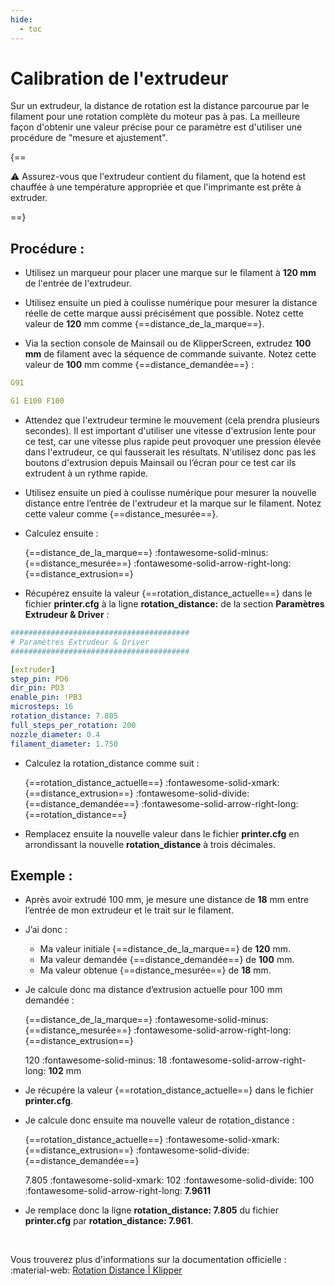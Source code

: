 ```yaml
---
hide:
  - toc
---
```


# Calibration de l'extrudeur

Sur un extrudeur, la distance de rotation est la distance parcourue par le filament pour une rotation complète du moteur pas à pas. La meilleure façon d'obtenir une valeur précise pour ce paramètre est d'utiliser une procédure de "mesure et ajustement".

{==

:warning: Assurez-vous que l'extrudeur contient du filament, que la hotend est chauffée à une température appropriée et que l'imprimante est prête à extruder.

==}

## Procédure :

- Utilisez un marqueur pour placer une marque sur le filament à **120 mm** de l'entrée de l'extrudeur.

- Utilisez ensuite un pied à coulisse numérique pour mesurer la distance réelle de cette marque aussi précisément que possible. Notez cette valeur de **120** mm comme {==distance_de_la_marque==}.

- Via la section console de Mainsail ou de KlipperScreen, extrudez **100 mm** de filament avec la séquence de commande suivante. Notez cette valeur de **100** mm comme {==distance_demandée==} :

``` yaml
G91
```

``` yaml
G1 E100 F100
```

- Attendez que l'extrudeur termine le mouvement (cela prendra plusieurs secondes). Il est important d'utiliser une vitesse d'extrusion lente pour ce test, car une vitesse plus rapide peut provoquer une pression élevée dans l'extrudeur, ce qui fausserait les résultats. N'utilisez donc pas les boutons d'extrusion depuis Mainsail ou l’écran pour ce test car ils extrudent à un rythme rapide.

- Utilisez ensuite un pied à coulisse numérique pour mesurer la nouvelle distance entre l’entrée de l'extrudeur et la marque sur le filament. Notez cette valeur comme {==distance_mesurée==}.

- Calculez ensuite : 

    {==distance_de_la_marque==} :fontawesome-solid-minus: {==distance_mesurée==} :fontawesome-solid-arrow-right-long: {==distance_extrusion==}

- Récupérez ensuite la valeur {==rotation_distance_actuelle==} dans le fichier **printer.cfg** à la ligne **rotation_distance:** de la section **Paramètres Extrudeur & Driver** :

``` yaml hl_lines="10" title="printer.cfg"
########################################
# Paramètres Extrudeur & Driver
########################################

[extruder]
step_pin: PD6
dir_pin: PD3
enable_pin: !PB3
microsteps: 16
rotation_distance: 7.805
full_steps_per_rotation: 200
nozzle_diameter: 0.4
filament_diameter: 1.750
```

- Calculez la rotation_distance comme suit :

    {==rotation_distance_actuelle==} :fontawesome-solid-xmark: {==distance_extrusion==} :fontawesome-solid-divide: {==distance_demandée==} :fontawesome-solid-arrow-right-long: {==rotation_distance==}

- Remplacez ensuite la nouvelle valeur dans le fichier **printer.cfg** en arrondissant la nouvelle **rotation_distance** à trois décimales.

## Exemple :

- Après avoir extrudé 100 mm, je mesure une distance de **18** mm entre l’entrée de mon extrudeur et le trait sur le filament.

- J’ai donc :

    * Ma valeur initiale {==distance_de_la_marque==} de **120** mm.
    * Ma valeur demandée {==distance_demandée==} de **100** mm.
    * Ma valeur obtenue {==distance_mesurée==} de **18** mm.

- Je calcule donc ma distance d’extrusion actuelle pour 100 mm demandée :

    {==distance_de_la_marque==} :fontawesome-solid-minus: {==distance_mesurée==} :fontawesome-solid-arrow-right-long: {==distance_extrusion==}

    120 :fontawesome-solid-minus: 18 :fontawesome-solid-arrow-right-long: **102** mm

- Je récupére la valeur {==rotation_distance_actuelle==} dans le fichier **printer.cfg**.

- Je calcule donc ensuite ma nouvelle valeur de rotation_distance :

    {==rotation_distance_actuelle==} :fontawesome-solid-xmark: {==distance_extrusion==} :fontawesome-solid-divide: {==distance_demandée==}

    7.805 :fontawesome-solid-xmark: 102 :fontawesome-solid-divide: 100 :fontawesome-solid-arrow-right-long: **7.9611**

- Je remplace donc la ligne **rotation_distance: 7.805** du fichier **printer.cfg** par **rotation_distance: 7.961**.

<br />

Vous trouverez plus d'informations sur la documentation officielle : :material-web: <a href="https://www.klipper3d.org/Rotation_Distance.html" target="blank">Rotation Distance | Klipper</a>

<br />
